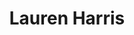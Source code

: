 ---
cascade:
  featured_image: /images/IMG_2221_edit2.JPG
description: Ecologist & Data Scientist | MESM 2023
theme_version: 2.8.2
title: 'Lauren Harris'
---
